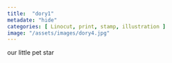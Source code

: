 ```yaml
---
title:  "dory1"
metadate: "hide"
categories: [ Linocut, print, stamp, illustration ]
image: "/assets/images/dory4.jpg"
---
```

our little pet star